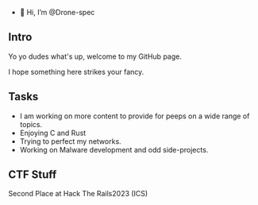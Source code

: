 - 🥵 Hi, I’m @Drone-spec
## Intro

Yo yo dudes what's up, welcome to my GitHub page.

I hope something here strikes your fancy.

## Tasks
- I am working on more content to provide for peeps on a wide range of topics.
- Enjoying C and Rust
- Trying to perfect my networks. 
- Working on Malware development and odd side-projects. 

<!---
Drone-spec/Drone-spec is a ✨ special ✨ repository because its `README.md` (this file) appears on your GitHub profile.
You can click the Preview link to take a look at your changes.
--->

## CTF Stuff

Second Place at Hack The Rails2023 (ICS)

